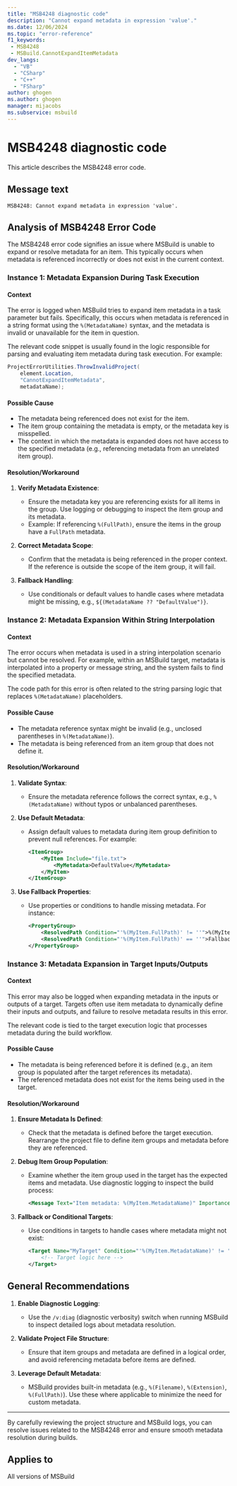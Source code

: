 ```yaml
---
title: "MSB4248 diagnostic code"
description: "Cannot expand metadata in expression 'value'."
ms.date: 12/06/2024
ms.topic: "error-reference"
f1_keywords:
 - MSB4248
 - MSBuild.CannotExpandItemMetadata
dev_langs:
  - "VB"
  - "CSharp"
  - "C++"
  - "FSharp"
author: ghogen
ms.author: ghogen
manager: mijacobs
ms.subservice: msbuild
---
```


# MSB4248 diagnostic code

<!-- :::ErrorDefinitionDescription::: -->
<!-- :::editable-content name="introDescription"::: -->
This article describes the MSB4248 error code.
<!-- :::editable-content-end::: -->

## Message text

```output
MSB4248: Cannot expand metadata in expression 'value'.
```

<!-- :::editable-content name="postOutputDescription"::: -->
<!--
{StrBegin="MSB4248: "}UE: This message is shown when metadata cannot be expanded in an expression for some reason e.g. trying to apply
    %(RootDir) to an item-spec that's not a valid path would result in this error.
    LOCALIZATION: "{1}" is a localized message explaining the problem.
-->

## Analysis of MSB4248 Error Code

The MSB4248 error code signifies an issue where MSBuild is unable to expand or resolve metadata for an item. This typically occurs when metadata is referenced incorrectly or does not exist in the current context.

### Instance 1: Metadata Expansion During Task Execution

#### **Context**
The error is logged when MSBuild tries to expand item metadata in a task parameter but fails. Specifically, this occurs when metadata is referenced in a string format using the `%(MetadataName)` syntax, and the metadata is invalid or unavailable for the item in question.

The relevant code snippet is usually found in the logic responsible for parsing and evaluating item metadata during task execution. For example:
```csharp
ProjectErrorUtilities.ThrowInvalidProject(
    element.Location,
    "CannotExpandItemMetadata",
    metadataName);
```

#### **Possible Cause**
- The metadata being referenced does not exist for the item.
- The item group containing the metadata is empty, or the metadata key is misspelled.
- The context in which the metadata is expanded does not have access to the specified metadata (e.g., referencing metadata from an unrelated item group).

#### **Resolution/Workaround**
1. **Verify Metadata Existence**:
   - Ensure the metadata key you are referencing exists for all items in the group. Use logging or debugging to inspect the item group and its metadata.
   - Example: If referencing `%(FullPath)`, ensure the items in the group have a `FullPath` metadata.

2. **Correct Metadata Scope**:
   - Confirm that the metadata is being referenced in the proper context. If the reference is outside the scope of the item group, it will fail.

3. **Fallback Handling**:
   - Use conditionals or default values to handle cases where metadata might be missing, e.g., `${(MetadataName ?? "DefaultValue")}`.

### Instance 2: Metadata Expansion Within String Interpolation

#### **Context**
The error occurs when metadata is used in a string interpolation scenario but cannot be resolved. For example, within an MSBuild target, metadata is interpolated into a property or message string, and the system fails to find the specified metadata.

The code path for this error is often related to the string parsing logic that replaces `%(MetadataName)` placeholders.

#### **Possible Cause**
- The metadata reference syntax might be invalid (e.g., unclosed parentheses in `%(MetadataName)`).
- The metadata is being referenced from an item group that does not define it.

#### **Resolution/Workaround**
1. **Validate Syntax**:
   - Ensure the metadata reference follows the correct syntax, e.g., `%(MetadataName)` without typos or unbalanced parentheses.

2. **Use Default Metadata**:
   - Assign default values to metadata during item group definition to prevent null references. For example:
     ```xml
     <ItemGroup>
         <MyItem Include="file.txt">
             <MyMetadata>DefaultValue</MyMetadata>
         </MyItem>
     </ItemGroup>
     ```

3. **Use Fallback Properties**:
   - Use properties or conditions to handle missing metadata. For instance:
     ```xml
     <PropertyGroup>
         <ResolvedPath Condition="'%(MyItem.FullPath)' != ''">%(MyItem.FullPath)</ResolvedPath>
         <ResolvedPath Condition="'%(MyItem.FullPath)' == ''">FallbackValue</ResolvedPath>
     </PropertyGroup>
     ```

### Instance 3: Metadata Expansion in Target Inputs/Outputs

#### **Context**
This error may also be logged when expanding metadata in the inputs or outputs of a target. Targets often use item metadata to dynamically define their inputs and outputs, and failure to resolve metadata results in this error.

The relevant code is tied to the target execution logic that processes metadata during the build workflow.

#### **Possible Cause**
- The metadata is being referenced before it is defined (e.g., an item group is populated after the target references its metadata).
- The referenced metadata does not exist for the items being used in the target.

#### **Resolution/Workaround**
1. **Ensure Metadata Is Defined**:
   - Check that the metadata is defined before the target execution. Rearrange the project file to define item groups and metadata before they are referenced.

2. **Debug Item Group Population**:
   - Examine whether the item group used in the target has the expected items and metadata. Use diagnostic logging to inspect the build process:
     ```xml
     <Message Text="Item metadata: %(MyItem.MetadataName)" Importance="High" />
     ```

3. **Fallback or Conditional Targets**:
   - Use conditions in targets to handle cases where metadata might not exist:
     ```xml
     <Target Name="MyTarget" Condition="'%(MyItem.MetadataName)' != ''">
         <!-- Target logic here -->
     </Target>
     ```

## General Recommendations

1. **Enable Diagnostic Logging**:
   - Use the `/v:diag` (diagnostic verbosity) switch when running MSBuild to inspect detailed logs about metadata resolution.

2. **Validate Project File Structure**:
   - Ensure that item groups and metadata are defined in a logical order, and avoid referencing metadata before items are defined.

3. **Leverage Default Metadata**:
   - MSBuild provides built-in metadata (e.g., `%(Filename)`, `%(Extension)`, `%(FullPath)`). Use these where applicable to minimize the need for custom metadata.

---

By carefully reviewing the project structure and MSBuild logs, you can resolve issues related to the MSB4248 error and ensure smooth metadata resolution during builds.

<!-- :::editable-content-end::: -->
<!-- :::ErrorDefinitionDescription-end::: -->

## Applies to

All versions of MSBuild
